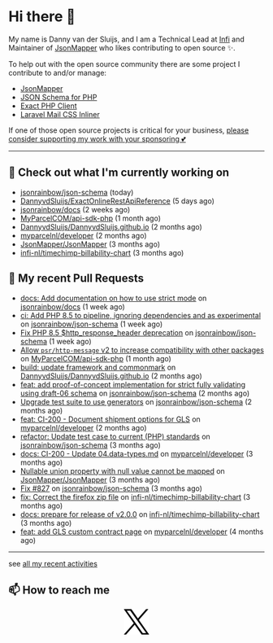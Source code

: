 # Hi there 👋



My name is Danny van der Sluijs, and I am a Technical Lead at [Infi](https://www.infi.nl) and Maintainer of [JsonMapper](https://jsonmapper.net) who likes contributing to open source ✨.

To help out with the open source community there are some project I contribute to and/or manage:
- [JsonMapper](https://github.com/JsonMapper/JsonMapper)
- [JSON Schema for PHP](https://github.com/jsonrainbow/json-schema)
- [Exact PHP Client](https://github.com/picqer/exact-php-client)
- [Laravel Mail CSS Inliner](https://github.com/fedeisas/laravel-mail-css-inliner)

If one of those open source projects is critical for your business, [please consider supporting my work with your sponsoring 💕](https://github.com/sponsors/DannyvdSluijs)

---

## 🔭 Check out what I'm currently working on

- [jsonrainbow/json-schema](https://github.com/jsonrainbow/json-schema) (today)
- [DannyvdSluijs/ExactOnlineRestApiReference](https://github.com/DannyvdSluijs/ExactOnlineRestApiReference) (5 days ago)
- [jsonrainbow/docs](https://github.com/jsonrainbow/docs) (2 weeks ago)
- [MyParcelCOM/api-sdk-php](https://github.com/MyParcelCOM/api-sdk-php) (1 month ago)
- [DannyvdSluijs/DannyvdSluijs.github.io](https://github.com/DannyvdSluijs/DannyvdSluijs.github.io) (2 months ago)
- [myparcelnl/developer](https://github.com/myparcelnl/developer) (2 months ago)
- [JsonMapper/JsonMapper](https://github.com/JsonMapper/JsonMapper) (3 months ago)
- [infi-nl/timechimp-billability-chart](https://github.com/infi-nl/timechimp-billability-chart) (3 months ago)

## 🔨 My recent Pull Requests

- [docs: Add documentation on how to use strict mode](https://github.com/jsonrainbow/docs/pull/1) on [jsonrainbow/docs](https://github.com/jsonrainbow/docs) (1 week ago)
- [ci: Add PHP 8.5 to pipeline, ignoring dependencies and as experimental](https://github.com/jsonrainbow/json-schema/pull/842) on [jsonrainbow/json-schema](https://github.com/jsonrainbow/json-schema) (1 week ago)
- [Fix PHP 8.5 $http_response_header deprecation](https://github.com/jsonrainbow/json-schema/pull/841) on [jsonrainbow/json-schema](https://github.com/jsonrainbow/json-schema) (1 week ago)
- [Allow `psr/http-message` v2 to increase compatibility with other packages](https://github.com/MyParcelCOM/api-sdk-php/pull/246) on [MyParcelCOM/api-sdk-php](https://github.com/MyParcelCOM/api-sdk-php) (1 month ago)
- [build: update framework and commonmark](https://github.com/DannyvdSluijs/DannyvdSluijs.github.io/pull/53) on [DannyvdSluijs/DannyvdSluijs.github.io](https://github.com/DannyvdSluijs/DannyvdSluijs.github.io) (2 months ago)
- [feat: add proof-of-concept implementation for strict fully validating using draft-06 schema](https://github.com/jsonrainbow/json-schema/pull/835) on [jsonrainbow/json-schema](https://github.com/jsonrainbow/json-schema) (2 months ago)
- [Upgrade test suite to use generators](https://github.com/jsonrainbow/json-schema/pull/834) on [jsonrainbow/json-schema](https://github.com/jsonrainbow/json-schema) (2 months ago)
- [feat: CI-200 - Document shipment options for GLS](https://github.com/myparcelnl/developer/pull/156) on [myparcelnl/developer](https://github.com/myparcelnl/developer) (2 months ago)
- [refactor: Update test case to current (PHP) standards](https://github.com/jsonrainbow/json-schema/pull/831) on [jsonrainbow/json-schema](https://github.com/jsonrainbow/json-schema) (3 months ago)
- [docs: CI-200 - Update 04.data-types.md](https://github.com/myparcelnl/developer/pull/154) on [myparcelnl/developer](https://github.com/myparcelnl/developer) (3 months ago)
- [Nullable union property with null value cannot be mapped](https://github.com/JsonMapper/JsonMapper/pull/200) on [JsonMapper/JsonMapper](https://github.com/JsonMapper/JsonMapper) (3 months ago)
- [Fix #827](https://github.com/jsonrainbow/json-schema/pull/828) on [jsonrainbow/json-schema](https://github.com/jsonrainbow/json-schema) (3 months ago)
- [fix: Correct the firefox zip file](https://github.com/infi-nl/timechimp-billability-chart/pull/27) on [infi-nl/timechimp-billability-chart](https://github.com/infi-nl/timechimp-billability-chart) (3 months ago)
- [docs: prepare for release of v2.0.0](https://github.com/infi-nl/timechimp-billability-chart/pull/25) on [infi-nl/timechimp-billability-chart](https://github.com/infi-nl/timechimp-billability-chart) (3 months ago)
- [feat: add GLS custom contract page](https://github.com/myparcelnl/developer/pull/153) on [myparcelnl/developer](https://github.com/myparcelnl/developer) (4 months ago)

---

see [all my recent activities](https://DannyvdSluijs.github.io/recent-work.html)


## 📫 How to reach me

<p align="center">
    <a href="https://x.com/EchteDanny" target="blank">
        <picture>
            <source media="(prefers-color-scheme: dark)"
                    srcset="https://raw.githubusercontent.com/DannyvdSluijs/DannyvdSluijs/refs/heads/main/img/logo-white.png"
                    width="50" height="50"
            >
            <img alt="X.com logo"
                 src="https://raw.githubusercontent.com/DannyvdSluijs/DannyvdSluijs/refs/heads/main/img/logo-black.png"
                 width="50" height="50"
            >
        </picture>
    </a>
</p>